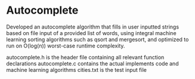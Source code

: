 # Autocomplete
Developed an autocomplete algorithm that fills in user inputted strings based on file input of a provided list of words, using integral machine learning sorting algorithms such as qsort and mergesort, and optimized to run on O(log(n)) worst-case runtime complexity.

autocomplete.h is the header file containing all relevant function declarations
autocomplete.c contains the actual implements code and machine learning algorithms
cities.txt is the test input file
